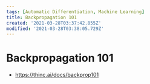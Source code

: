 ```yaml
---
tags: [Automatic Differentiation, Machine Learning]
title: Backpropagation 101
created: '2021-03-28T03:37:42.855Z'
modified: '2021-03-28T03:38:05.729Z'
---
```


# Backpropagation 101

* https://thinc.ai/docs/backprop101

